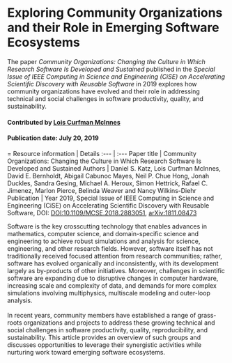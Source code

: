 # Exploring Community Organizations and their Role in Emerging Software Ecosystems

<!--deck text start-->
The paper *Community Organizations: Changing the Culture in Which Research Software Is Developed and Sustained* published in the *Special Issue of IEEE Computing in Science and Engineering (CiSE) on Accelerating Scientific Discovery with Reusable Software* in 2019 explores how community organizations have evolved and their role in addressing technical and social challenges in software productivity, quality, and sustainability. 
<!--deck text end-->

#### Contributed by [Lois Curfman McInnes](https://github.com/curfman)
#### Publication date: July 20, 2019
=
Resource information | Details
:--- | :--- 
Paper title  | Community Organizations: Changing the Culture in Which Research Software Is Developed and Sustained
Authors | Daniel S. Katz, Lois Curfman McInnes, David E. Bernholdt, Abigail Cabunoc Mayes, Neil P. Chue Hong, Jonah Duckles, Sandra Gesing, Michael A. Heroux, Simon Hettrick, Rafael C. Jimenez, Marlon Pierce, Belinda Weaver and Nancy Wilkins-Diehr
Publication | Year 2019, Special Issue of IEEE Computing in Science and Engineering (CiSE) on Accelerating Scientific Discovery with Reusable Software, DOI: [DOI:10.1109/MCSE.2018.2883051](https://dx.doi.org/10.1109/MCSE.2018.2883051), [arXiv:1811.08473](https://arxiv.org/abs/1811.08473)

Software is the key crosscutting technology that enables advances in mathematics, computer science, and domain-specific science and engineering to achieve robust simulations and analysis for science, engineering, and other research fields. However, software itself has not traditionally received focused attention from research communities; rather, software has evolved organically and inconsistently, with its development largely as by-products of other initiatives. Moreover, challenges in scientific software are expanding due to disruptive changes in computer hardware, increasing scale and complexity of data, and demands for more complex simulations involving multiphysics, multiscale modeling and outer-loop analysis. <br> <br>
In recent years, community members have established a range of grass-roots organizations and projects to address these growing technical and social challenges in software productivity, quality, reproducibility, and sustainability. This article provides an overview of such groups and discusses opportunities to leverage their synergistic activities while nurturing work toward emerging software ecosystems.

<!---
Publish: yes
RSS update: 2018-12-17
Categories: collaboration
Topics: projects and organizations
Tags: paper
Level: 2
Prerequisites: defaults
Aggregate: none
--->
